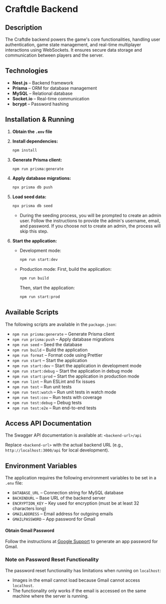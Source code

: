 # Craftdle Backend

## Description
The Craftdle backend powers the game's core functionalities, handling user authentication, game state management, and real-time multiplayer interactions using WebSockets. It ensures secure data storage and communication between players and the server.

## Technologies
- **Nest.js** – Backend framework
- **Prisma** – ORM for database management
- **MySQL** – Relational database
- **Socket.io** – Real-time communication
- **bcrypt** – Password hashing

## Installation & Running

1. **Obtain the `.env` file**
2. **Install dependencies:**
   ```sh
   npm install
   ```
3. **Generate Prisma client:**
   ```sh
   npm run prisma:generate
   ```
4. **Apply database migrations:**
   ```sh
   npx prisma db push
   ```
5. **Load seed data:**
   ```sh
   npx prisma db seed
   ```
   - During the seeding process, you will be prompted to create an admin user. Follow the instructions to provide the admin's username, email, and password. If you choose not to create an admin, the process will skip this step.

6. **Start the application:**
   - Development mode:
     ```sh
     npm run start:dev
     ```
   - Production mode:
     First, build the application:
     ```sh
     npm run build
     ```
     Then, start the application:
     ```sh
     npm run start:prod
     ```

## Available Scripts

The following scripts are available in the `package.json`:

- `npm run prisma:generate` – Generate Prisma client
- `npm run prisma:push` – Apply database migrations
- `npm run seed` – Seed the database
- `npm run build` – Build the application
- `npm run format` – Format code using Prettier
- `npm run start` – Start the application
- `npm run start:dev` – Start the application in development mode
- `npm run start:debug` – Start the application in debug mode
- `npm run start:prod` – Start the application in production mode
- `npm run lint` – Run ESLint and fix issues
- `npm run test` – Run unit tests
- `npm run test:watch` – Run unit tests in watch mode
- `npm run test:cov` – Run tests with coverage
- `npm run test:debug` – Debug tests
- `npm run test:e2e` – Run end-to-end tests

## Access API Documentation
   The Swagger API documentation is available at: `<backend-url>/api`

   Replace `<backend-url>` with the actual backend URL (e.g., `http://localhost:3000/api` for local development).

## Environment Variables
The application requires the following environment variables to be set in a `.env` file:

- `DATABASE_URL` – Connection string for MySQL database
- `BACKENDURL` – Base URL of the backend server
- `ENCRYPTION_KEY` – Key used for encryption (must be at least 32 characters long)
- `GMAILADDRESS` – Email address for outgoing emails
- `GMAILPASSWORD` – App password for Gmail

#### Obtain Gmail Password
Follow the instructions at [Google Support](https://support.google.com/mail/answer/185833) to generate an app password for Gmail.

### Note on Password Reset Functionality
The password reset functionality has limitations when running on `localhost`:
- Images in the email cannot load because Gmail cannot access `localhost`.
- The functionality only works if the email is accessed on the same machine where the server is running.